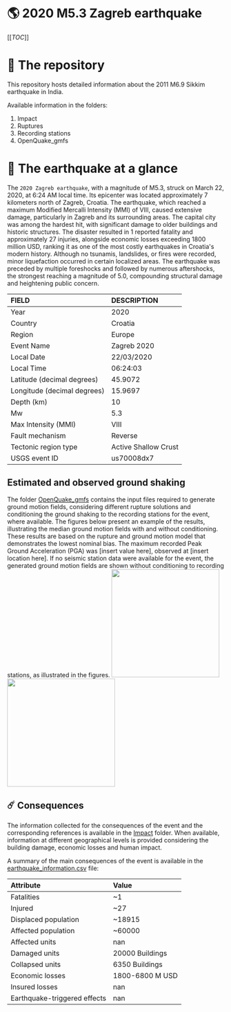 # 🌎 2020 M5.3 Zagreb earthquake
[[_TOC_]]

# 📂 The repository

This repository hosts detailed information about the 2011 M6.9 Sikkim earthquake in India.

Available information in the folders:

1. Impact
2. Ruptures
3. Recording stations
4. OpenQuake_gmfs


# 🚀 The earthquake at a glance 

The `2020 Zagreb earthquake`, with a magnitude of M5.3, struck on March 22, 2020, at 6:24 AM local time. Its epicenter was located approximately 7 kilometers north of Zagreb, Croatia. The earthquake, which reached a maximum Modified Mercalli Intensity (MMI) of VIII, caused extensive damage, particularly in Zagreb and its surrounding areas. The capital city was among the hardest hit, with significant damage to older buildings and historic structures. The disaster resulted in 1 reported fatality and approximately 27 injuries, alongside economic losses exceeding 1800 million USD, ranking it as one of the most costly earthquakes in Croatia's modern history. Although no tsunamis, landslides, or fires were recorded, minor liquefaction occurred in certain localized areas. The earthquake was preceded by multiple foreshocks and followed by numerous aftershocks, the strongest reaching a magnitude of 5.0, compounding structural damage and heightening public concern.

| FIELD | DESCRIPTION |
|:-------|:-------------|
| Year | 2020 |
| Country | Croatia |
| Region | Europe |
| Event Name | Zagreb 2020 |
| Local Date | 22/03/2020 |
| Local Time | 06:24:03 |
| Latitude (decimal degrees) | 45.9072 |
| Longitude (decimal degrees) | 15.9697 |
| Depth (km) | 10 |
| Mw | 5.3 |
| Max Intensity (MMI) | VIII |
| Fault mechanism | Reverse |
| Tectonic region type | Active Shallow Crust |
| USGS event ID | us70008dx7 |

## Estimated and observed ground shaking

The folder [OpenQuake_gmfs](./OpenQuake_gmfs/) contains the input files required to generate ground motion fields, considering different rupture solutions and conditioning the ground shaking to the recording stations for the event, where available. The figures below present an example of the results, illustrating the median ground motion fields with and without conditioning. These results are based on the rupture and ground motion model that demonstrates the lowest nominal bias. The maximum recorded Peak Ground Acceleration (PGA) was [insert value here], observed at [insert location here]. If no seismic station data were available for the event, the generated ground motion fields are shown without conditioning to recording stations, as illustrated in the figures.
<img src="./4.OpenQuake_gmfs/median_gmf_stations_none.png" height="250">
<img src="./4.OpenQuake_gmfs/median_gmf_stations_seismic.png" height="250">

## ☄️ Consequences

The information collected for the consequences of the event and the corresponding references is available in the [Impact](./Impact) folder. When available, information at different geographical levels is provided considering the building damage, economic losses and human impact.

A summary of the main consequences of the event is available in the [earthquake_information.csv](./earthquake_information.csv) file:

| Attribute | Value |
|:-------|:-------------|
| Fatalities | ~1 |
| Injured | ~27 |
| Displaced population | ~18915 |
| Affected population | ~60000 |
| Affected units | nan |
| Damaged units | 20000 Buildings |
| Collapsed units | 6350 Buildings |
| Economic losses | 1800-6800 M USD |
| Insured losses | nan |
| Earthquake-triggered effects | nan |